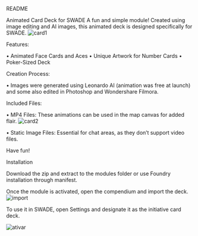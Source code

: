README



Animated Card Deck for SWADE
A fun and simple module! Created using image editing and AI images, this animated deck is designed specifically for SWADE.
![card1](https://github.com/user-attachments/assets/ca007f76-df16-44d3-a81e-6f0388ff1d79)


Features:

•	Animated Face Cards and Aces
•	Unique Artwork for Number Cards
•	Poker-Sized Deck

Creation Process:

•	Images were generated using Leonardo AI (animation was free at launch) and some also edited in Photoshop and Wondershare Filmora.

Included Files:

•	MP4 Files: These animations can be used in the map canvas for added flair.
![card2](https://github.com/user-attachments/assets/c910ab63-8b3c-4c2f-a816-2b7ad1d05d95)


•	Static Image Files: Essential for chat areas, as they don’t support video files.

Have fun!



Installation

Download the zip and extract to the modules folder or use Foundry installation through manifest.

Once the module is activated, open the compendium and import the deck.
![import](https://github.com/user-attachments/assets/5ad422ac-e689-4c5a-bbed-7131b0a1b5b0)

 

To use it in SWADE, open Settings and designate it as the initiative card deck.  

![ativar](https://github.com/user-attachments/assets/181bf1e4-e3aa-4940-9c0e-716e8fe11b9b)






